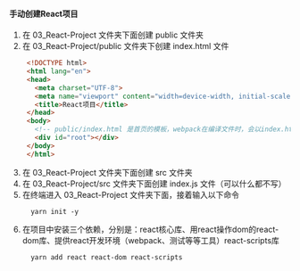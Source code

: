 <!--
 * @Author: cavon 425247833@qq.com
 * @Date: 2024-01-26 21:04:16
 * @LastEditors: cavon 425247833@qq.com
 * @LastEditTime: 2024-01-26 21:05:38
 * @FilePath: /react-course/03_React-Project/README.md\
-->
#### 手动创建React项目
1. 在 03_React-Project 文件夹下面创建 public 文件夹
2. 在 03_React-Project/public 文件夹下创建 index.html 文件
   ```html
    <!DOCTYPE html>
    <html lang="en">
    <head>
      <meta charset="UTF-8">
      <meta name="viewport" content="width=device-width, initial-scale=1.0">
      <title>React项目</title>
    </head>
    <body>
      <!-- public/index.html 是首页的模板，webpack在编译文件时，会以index.html为模板生成index.html -->
      <div id="root"></div>
    </body>
    </html>
   ```
3. 在 03_React-Project 文件夹下面创建 src 文件夹
4. 在 03_React-Project/src 文件夹下面创建 index.js 文件（可以什么都不写）
5. 在终端进入 03_React-Project 文件夹下面，接着输入以下命令
    ```
      yarn init -y
    ```
6. 在项目中安装三个依赖，分别是：react核心库、用react操作dom的react-dom库、提供react开发环境（webpack、测试等等工具）react-scripts库
    ```
      yarn add react react-dom react-scripts
    ```
